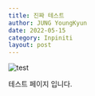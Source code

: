 ```yaml
---
title: 진짜 테스트
author: JUNG YoungKyun
date: 2022-05-15
category: Inpiniti
layout: post
---
```


![test](https://img.shields.io/badge/home-2022.05.15-red.svg)

테스트 페이지 입니다.